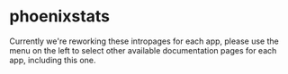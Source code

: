 # phoenixstats

Currently we're reworking these intropages for each app, please use the menu on the left to select other available documentation pages for each app, including this one.
